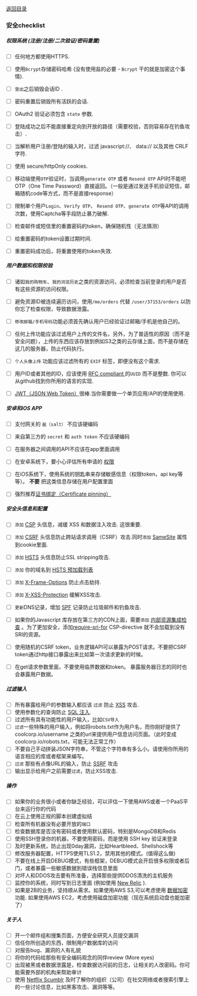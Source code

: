[返回目录](README-zh.md)


### 安全checklist

##### 权限系统 (注册/注册/二次验证/密码重置) 
- [ ] 任何地方都使用HTTPS.
- [ ] 使用`Bcrypt`存储密码哈希 (没有使用盐的必要 - `Bcrypt` 干的就是加密这个事情).
- [ ] `登出`之后销毁会话ID .
- [ ] 密码重置后销毁所有活跃的会话.
- [ ] OAuth2 验证必须包含 `state` 参数.
- [ ] 登陆成功之后不能直接重定向到开放的路径（需要校验，否则容易存在钓鱼攻击）.
- [ ] 当解析用户注册/登陆的输入时，过滤 javascript://、 data:// 以及其他 CRLF 字符. 
- [ ] 使用 secure/httpOnly cookies.
- [ ] 移动端使用`OTP`验证时，当调用`generate OTP` 或者 `Resend OTP` API时不能吧OTP（One Time Password）直接返回。（一般是通过发送手机验证短信，邮箱随机code等方式，而不是直接response）
- [ ] 限制单个用户`Login`、`Verify OTP`、 `Resend OTP`、`generate OTP`等API的调用次数，使用Captcha等手段防止暴力破解.
- [ ] 检查邮件或短信里的重置密码的token，确保随机性（无法猜测）
- [ ] 给重置密码的token设置过期时间.
- [ ] 重置密码成功后，将重置使用的token失效.


##### 用户数据和权限校验
- [ ] 诸如`我的购物车`、`我的浏览历史`之类的资源访问，必须检查当前登录的用户是否有这些资源的访问权限。
- [ ] 避免资源ID被连续遍历访问，使用`/me/orders` 代替 `/user/37153/orders` 以防你忘了检查权限，导致数据泄露。
- [ ] `修改邮箱/手机号码`功能必须首先确认用户已经验证过邮箱/手机是他自己的。
- [ ] 任何上传功能应该过滤用户上传的文件名，另外，为了普适性的原因（而不是安全问题），上传的东西应该存放到例如S3之类的云存储上面，而不是存储在这几的服务器，防止代码执行。
- [ ] `个人头像上传` 功能应该过滤所有的 `EXIF` 标签，即便没有这个需求.
- [ ] 用户ID或者其他的ID，应该使用 [RFC compliant ](http://www.ietf.org/rfc/rfc4122.txt) 的`UUID` 而不是整数. 你可以从github找到你所用的语言的实现.
- [ ] [JWT（JSON Web Token）](https://jwt.io/)很棒.当你需要做一个单页应用/API的使用使用.


##### 安卓和iOS APP
- [ ] 支付网关的 `盐（salt）` 不应该硬编码
- [ ] 来自第三方的 `secret` 和 `auth token` 不应该硬编码
- [ ] 在服务器之间调用的API不应该在app里面调用
- [ ] 在安卓系统下，要小心评估所有申请的 [权限](https://developer.android.com/guide/topics/security/permissions.html)
- [ ] 在iOS系统下，使用系统的钥匙串来存储敏感信息（权限token，api key等等）。 __不要__ 把这类信息存储在用户配置里面
- [ ] 强烈推荐[证书绑定（Certificate pinning）](https://en.wikipedia.org/wiki/HTTP_Public_Key_Pinning)


##### 安全头信息和配置
- [ ] `添加` [CSP](https://en.wikipedia.org/wiki/Content_Security_Policy) 头信息，减缓 XSS 和数据注入攻击. 这很重要.
- [ ] `添加` [CSRF](https://en.wikipedia.org/wiki/Cross-site_request_forgery) 头信息防止跨站请求调用（CSRF）攻击.同时`添加` [SameSite](https://tools.ietf.org/html/draft-ietf-httpbis-cookie-same-site-00) 属性到cookie里面.
- [ ] `添加` [HSTS](https://en.wikipedia.org/wiki/HTTP_Strict_Transport_Security) 头信息防止SSL stripping攻击.
- [ ] `添加` 你的域名到 [HSTS 预加载列表](https://hstspreload.appspot.com/)
- [ ] `添加` [X-Frame-Options](https://en.wikipedia.org/wiki/Clickjacking#X-Frame-Options) 防止点击劫持.
- [ ] `添加` [X-XSS-Protection](https://www.owasp.org/index.php/OWASP_Secure_Headers_Project#X-XSS-Protection) 缓解XSS攻击.
- [ ] `更新`DNS记录，增加 [SPF](https://en.wikipedia.org/wiki/Sender_Policy_Framework) 记录防止垃圾邮件和钓鱼攻击.
- [ ] 如果你的Javascript 库存放在第三方的CDN上面，需要`添加` [内部资源集成检查](https://en.wikipedia.org/wiki/Subresource_Integrity) 。为了更加安全，添加[require-sri-for](https://w3c.github.io/webappsec-subresource-integrity/#parse-require-sri-for) CSP-directive 就不会加载到没有SRI的资源。
- [ ] 使用随机的CSRF token，业务逻辑API可以暴露为POST请求。不要把CSRF token通过http接口暴露出来比如第一次请求更新的时候。
- [ ] 在get请求参数里面，不要使用临界数据和token。 暴露服务器日志的同时也会暴露用户数据。


##### 过滤输入
- [ ] 所有暴露给用户的参数输入都应该 `过滤` 防止 [XSS](https://en.wikipedia.org/wiki/Cross-site_scripting) 攻击.
- [ ] 使用参数化的查询防止 [SQL 注入](https://en.wikipedia.org/wiki/SQL_injection).
- [ ] 过滤所有具有功能性的用户输入，比如`CSV导入`
- [ ] `过滤`一些特殊的用户输入，例如将robots.txt作为用户名，而你刚好提供了 coolcorp.io/username 之类的url来提供用户信息访问页面。（此时变成 coolcorp.io/robots.txt，可能无法正常工作）
- [ ] 不要自己手动拼装JSON字符串，不管这个字符串有多么小。请使用你所用的语言相应的库或者框架来编写。
- [ ] `过滤` 那些有点像URL的输入，防止 [SSRF](https://docs.google.com/document/d/1v1TkWZtrhzRLy0bYXBcdLUedXGb9njTNIJXa3u9akHM/edit#heading=h.t4tsk5ixehdd) 攻击
- [ ] 输出显示给用户之前需要`过滤`，防止XSS攻击.

##### 操作
- [ ] 如果你的业务很小或者你缺乏经验，可以评估一下使用AWS或者一个PaaS平台来运行你的代码
- [ ] 在云上使用正规的脚本创建虚拟结
- [ ] 检查所有机器没有必要开放的`端口`
- [ ] 检查数据库是否没有密码或者使用默认密码，特别是MongoDB和Redis
- [ ] 使用SSH登录你的机器，不要使用密码，而是使用 SSH key 验证来登录
- [ ] 及时更新系统，防止出现0day漏洞，比如Heartbleed、Shellshock等
- [ ] 修改服务器配置，HTTPS使用TLS1.2，禁用其他的模式。(值得这么做)
- [ ] 不要在线上开启DEBUG模式，有些框架，DEBUG模式会开启很多权限或者后门，或者暴露一些敏感数据到错误栈信息里面
- [ ] 对坏人和DDOS攻击要有所准备，选择那些提供DDOS清洗的主机服务
- [ ] 监控你的系统，同时写到日志里面 (例如使用 [New Relic](https://newrelic.com/) ).
- [ ] 如果是2B的业务，坚持顺从需求。如果使用AWS S3,可以考虑使用 [数据加密](http://docs.aws.amazon.com/AmazonS3/latest/dev/UsingServerSideEncryption.html) 功能. 如果使用AWS EC2，考虑使用磁盘加密功能（现在系统启动盘也能加密了）

##### 关于人
- [ ] 开一个邮件组和搜集页面，方便安全研究人员提交漏洞
- [ ] 信任你所创造的东西，限制用户数据库的访问
- [ ] 对报告bug、漏洞的人有礼貌
- [ ] 将你的代码给那些有安全编码观念的同伴review (More eyes)
- [ ] 出现被黑或者数据泄露是，检查数据访问前的日志，让相关的人改密码。你可能需要外部的机构来帮助审计
- [ ] 使用 [Netflix Scumblr](https://github.com/Netflix/Scumblr) 及时了解你的组织（公司）在社交网络或者搜索引擎上的一些讨论信息，比如黑客攻击、漏洞等等。